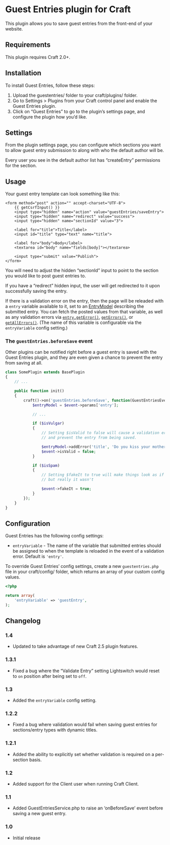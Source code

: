 # Guest Entries plugin for Craft

This plugin allows you to save guest entries from the front-end of your website.

## Requirements

This plugin requires Craft 2.0+.

## Installation

To install Guest Entries, follow these steps:

1.  Upload the guestentries/ folder to your craft/plugins/ folder.
2.  Go to Settings > Plugins from your Craft control panel and enable the Guest Entries plugin.
3.  Click on “Guest Entries” to go to the plugin’s settings page, and configure the plugin how you’d like.

## Settings

From the plugin settings page, you can configure which sections you want to allow guest entry submission to along with who the default author will be.

Every user you see in the default author list has “createEntry” permissions for the section.

## Usage

Your guest entry template can look something like this:

```jinja
<form method="post" action="" accept-charset="UTF-8">
    {{ getCsrfInput() }}
    <input type="hidden" name="action" value="guestEntries/saveEntry">
    <input type="hidden" name="redirect" value="success">
    <input type="hidden" name="sectionId" value="3">

    <label for="title">Title</label>
    <input id="title" type="text" name="title">

    <label for="body">Body</label>
    <textarea id="body" name="fields[body]"></textarea>

    <input type="submit" value="Publish">
</form>
```

You will need to adjust the hidden “sectionId” input to point to the section you would like to post guest entries to.

If you have a “redirect” hidden input, the user will get redirected to it upon successfully saving the entry.

If there is a validation error on the entry, then the page will be releaded with a `entry` variable available to it, set to an [EntryModel](http://buildwithcraft.com/docs/templating/entrymodel) describing the submitted entry. You can fetch the posted values from that variable, as well as any validation errors via [`entry.getError()`](http://www.yiiframework.com/doc/api/1.1/CModel#getError-detail), [`getErrors()`](http://www.yiiframework.com/doc/api/1.1/CModel#getErrors-detail), or [`getAllErrors()`](http://buildwithcraft.com/classreference/models/BaseModel#getAllErrors-detail). (The name of this variable is configurable via the `entryVariable` config setting.)

### The `guestEntries.beforeSave` event

Other plugins can be notified right before a guest entry is saved with the Guest Entries plugin,
and they are even given a chance to prevent the entry from saving at all.

```php
class SomePlugin extends BasePlugin
{
    // ...

    public function init()
    {
        craft()->on('guestEntries.beforeSave', function(GuestEntriesEvent $event) {
            $entryModel = $event->params['entry'];

            // ...

            if ($isVulgar)
            {
                // Setting $isValid to false will cause a validation error
                // and prevent the entry from being saved.

                $entryModel->addError('title', 'Do you kiss your mother with those lips?');
                $event->isValid = false;
            }

            if ($isSpam)
            {
                // Setting $fakeIt to true will make things look as if the entry was saved,
                // but really it wasn't

                $event->fakeIt = true;
            }
        });
    }
}
```


## Configuration

Guest Entries has the following config settings:

- `entryVariable` - The name of the variable that submitted entries should be assigned to when the template is reloaded in the event of a validation error. Default is `'entry'`.

To override Guest Entries’ config settings, create a new `guestentries.php` file in your craft/config/ folder, which returns an array of your custom config values.

```php
<?php

return array(
    'entryVariable' => 'guestEntry',
);
```


## Changelog

### 1.4

- Updated to take advantage of new Craft 2.5 plugin features.

### 1.3.1

- Fixed a bug where the “Validate Entry” setting Lightswitch would reset to `on` position after being set to `off`.

### 1.3

- Added the `entryVariable` config setting.

### 1.2.2

- Fixed a bug where validation would fail when saving guest entries for sections/entry types with dynamic titles.

### 1.2.1

- Added the ability to explicitly set whether validation is required on a per-section basis.

### 1.2

- Added support for the Client user when running Craft Client.

### 1.1

- Added GuestEntriesService.php to raise an ‘onBeforeSave’ event before saving a new guest entry.

### 1.0

* Initial release
